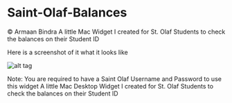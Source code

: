 Saint-Olaf-Balances
===================
© Armaan Bindra
A little Mac Widget I created for St. Olaf Students to check the balances on their Student ID

Here is a screenshot of it what it looks like

![alt tag](https://raw.githubusercontent.com/armaanbindra/Saint-Olaf-Balances/master/OleBank.png)

Note: You are required to have a Saint Olaf Username and Password to use this widget
A little Mac Desktop Widget I created for St. Olaf Students to check the balances on their Student ID


